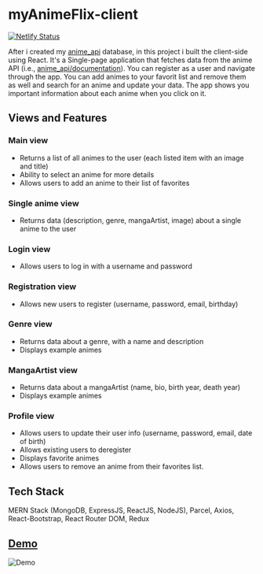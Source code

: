
# myAnimeFlix-client
[![Netlify Status](https://api.netlify.com/api/v1/badges/cbabf8ff-b3b2-49a4-a1af-97786a63e1d5/deploy-status)](https://app.netlify.com/sites/myanimeflix/deploys)

After i created my [anime_api](https://github.com/Alqatrony/anime_api) database, in this project i built the client-side using React.
It's a Single-page application that fetches data from the anime API (i.e., [anime_api/documentation](https://myanimed-b.herokuapp.com/documentation.html)).
You can register as a user and navigate through the app. You can add animes to your favorit list and remove them as well and search for an anime and update your data.
The app shows you important information about each anime when you click on it.

## Views and Features

### Main view 
- Returns a list of all animes to the user (each listed item with an image and title)
- Ability to select an anime for more details
- Allows users to add an anime to their list of favorites

### Single anime view
- Returns data (description, genre, mangaArtist, image) about a single anime to the user

### Login view
- Allows users to log in with a username and password

### Registration view
- Allows new users to register (username, password, email, birthday)

### Genre view
- Returns data about a genre, with a name and description
- Displays example animes

### MangaArtist view
- Returns data about a mangaArtist (name, bio, birth year, death year)
- Displays example animes

### Profile view
- Allows users to update their user info (username, password, email, date of birth)
- Allows existing users to deregister
- Displays favorite animes
- Allows users to remove an anime from their favorites list.
## Tech Stack

MERN Stack (MongoDB, ExpressJS, ReactJS, NodeJS), Parcel, Axios, React-Bootstrap, React Router DOM, Redux


## [Demo](https://myanimeflix.netlify.app)
![Demo](src/img/myAnimeFlix.gif)